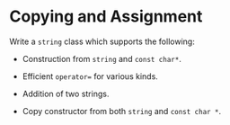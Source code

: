 # Copying and Assignment

Write a `string` class which supports the following:

* Construction from `string` and `const char*`.

* Efficient `operator=` for various kinds.

* Addition of two strings.

* Copy constructor from both `string` and `const char *`.
